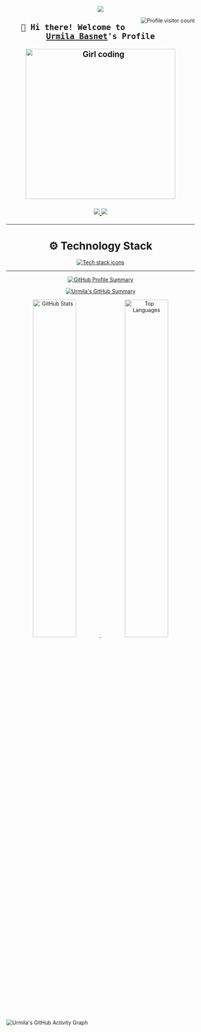 <p align="center">
  <a href="https://github.com/Urmila111">
    <img src="https://readme-typing-svg.herokuapp.com?font=JetBrains+Mono&size=35&duration=3000&pause=1000&color=FF6EC7&center=true&vCenter=true&width=600&lines=💻+Backend+Developer;💰+Fintech+Enthusiast" />
  </a>
</p>

<a href="https://komarev.com/ghpvc/?username=Urmila111" target="_blank">
  <img align="right" src="https://komarev.com/ghpvc/?username=Urmila111&label=Visitors&color=20C997&style=for-the-badge" alt="Profile visitor count" />
</a>

<!-- Intro -->
<h2 align="center">
  <samp>
    👋 Hi there! Welcome to 
    <b><a target="_blank" href="https://www.linkedin.com/in/urmila-basnet/">Urmila Basnet</a>'s Profile</b>
  </samp>
</h>


<p align="center">
  <img src="https://media.giphy.com/media/RbDKaczqWovIugyJmW/giphy.gif" alt="Girl coding" width="400" />
</p>

<!-- Socials -->
<p align="center">
 <a href="https://www.linkedin.com/in/urmila-basnet/" target="_blank">
  <img src="https://img.shields.io/badge/LinkedIn-0077B5?style=for-the-badge&logo=linkedin&logoColor=white" />
 </a>
 <a href="https://www.facebook.com/urmila.basnet.71" target="_blank">
  <img src="https://img.shields.io/badge/Facebook-20BEFF?style=for-the-badge&logo=facebook&logoColor=white" />
 </a>
</p>

---
<h1 align="center">⚙️ Technology Stack</h1>
<p align="center">
  <a href="https://skillicons.dev" target="_blank" rel="noopener noreferrer">
    <img src="https://skillicons.dev/icons?i=nodejs,express,mongodb,react,git,python&perline=10" alt="Tech stack icons" />
  </a>
</p>

---

<!-- 🔥 GitHub Streak Stats (Advanced) -->
<p align="center">
  <a href="https://github.com/Urmila111">
    <img src="https://github-profile-summary-cards.vercel.app/api/cards/profile-details?username=Urmila111&theme=radical" alt="GitHub Profile Summary" />
  </a>
</p>



<!-- 🧩 GitHub Profile Summary -->
<p align="center">
  <a href="https://github.com/Urmila111">
    <img 
      src="https://github-profile-summary-cards.vercel.app/api/cards/profile-details?username=Urmila111&theme=github_dark"
      alt="Urmila's GitHub Summary"
    />
  </a>
</p>


<p align="center">
  <a href="https://github.com/Urmila111">
    <img alt="GitHub Stats" src="https://denvercoder1-github-readme-stats.vercel.app/api?username=Urmila111&show_icons=true&count_private=true&theme=react&border_color=7F3FBF&bg_color=0D1117&title_color=F85D7F&icon_color=F8D866" width="48%" />
  </a>
  <a href="https://github.com/Urmila111">
    <img alt="Top Languages" src="https://denvercoder1-github-readme-stats.vercel.app/api/top-langs/?username=Urmila111&langs_count=8&layout=compact&theme=react&border_color=7F3FBF&bg_color=0D1117&title_color=F85D7F&icon_color=F8D866" width="48%" />
  </a>
</p>


</div>
</br>


![Urmila's GitHub Activity Graph](https://github-readme-activity-graph.vercel.app/graph?username=Urmila111&custom_title=Urmila%20Basnet's%20GitHub%20Activity&bg_color=0D1117&color=9F7AEA&line=9F7AEA&point=FBB6CE&area_color=6B46C1&title_color=E9D8FD&hide_border=true&area=true&hide_yearly_summary=false)

